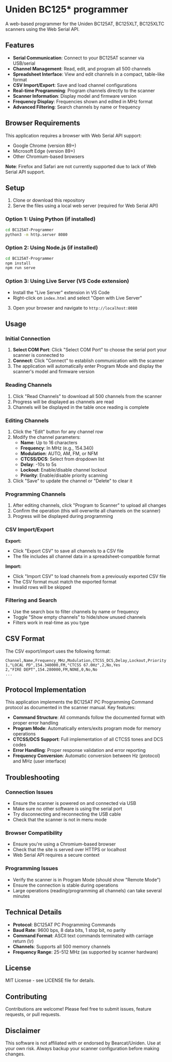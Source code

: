 # Uniden BC125* programmer

A web-based programmer for the Uniden BC125AT, BC125XLT, BC125XLTC scanners using the Web Serial API.

## Features

- **Serial Communication**: Connect to your BC125AT scanner via USB/serial
- **Channel Management**: Read, edit, and program all 500 channels
- **Spreadsheet Interface**: View and edit channels in a compact, table-like format
- **CSV Import/Export**: Save and load channel configurations
- **Real-time Programming**: Program channels directly to the scanner
- **Scanner Information**: Display model and firmware version
- **Frequency Display**: Frequencies shown and edited in MHz format
- **Advanced Filtering**: Search channels by name or frequency

## Browser Requirements

This application requires a browser with Web Serial API support:
- Google Chrome (version 89+)
- Microsoft Edge (version 89+)
- Other Chromium-based browsers

**Note**: Firefox and Safari are not currently supported due to lack of Web Serial API support.

## Setup

1. Clone or download this repository
2. Serve the files using a local web server (required for Web Serial API)

### Option 1: Using Python (if installed)
```bash
cd BC125AT-Programmer
python3 -m http.server 8080
```

### Option 2: Using Node.js (if installed)
```bash
cd BC125AT-Programmer
npm install
npm run serve
```

### Option 3: Using Live Server (VS Code extension)
- Install the "Live Server" extension in VS Code
- Right-click on `index.html` and select "Open with Live Server"

3. Open your browser and navigate to `http://localhost:8080`

## Usage

### Initial Connection

1. **Select COM Port**: Click "Select COM Port" to choose the serial port your scanner is connected to
2. **Connect**: Click "Connect" to establish communication with the scanner
3. The application will automatically enter Program Mode and display the scanner's model and firmware version

### Reading Channels

1. Click "Read Channels" to download all 500 channels from the scanner
2. Progress will be displayed as channels are read
3. Channels will be displayed in the table once reading is complete

### Editing Channels

1. Click the "Edit" button for any channel row
2. Modify the channel parameters:
   - **Name**: Up to 16 characters
   - **Frequency**: In MHz (e.g., 154.340)
   - **Modulation**: AUTO, AM, FM, or NFM
   - **CTCSS/DCS**: Select from dropdown list
   - **Delay**: -10s to 5s
   - **Lockout**: Enable/disable channel lockout
   - **Priority**: Enable/disable priority scanning
3. Click "Save" to update the channel or "Delete" to clear it

### Programming Channels

1. After editing channels, click "Program to Scanner" to upload all changes
2. Confirm the operation (this will overwrite all channels on the scanner)
3. Progress will be displayed during programming

### CSV Import/Export

**Export:**
- Click "Export CSV" to save all channels to a CSV file
- The file includes all channel data in a spreadsheet-compatible format

**Import:**
- Click "Import CSV" to load channels from a previously exported CSV file
- The CSV format must match the exported format
- Invalid rows will be skipped

### Filtering and Search

- Use the search box to filter channels by name or frequency
- Toggle "Show empty channels" to hide/show unused channels
- Filters work in real-time as you type

## CSV Format

The CSV export/import uses the following format:

```csv
Channel,Name,Frequency_MHz,Modulation,CTCSS_DCS,Delay,Lockout,Priority
1,"LOCAL PD",154.340000,FM,"CTCSS 67.0Hz",2,No,Yes
2,"FIRE DEPT",154.280000,FM,NONE,0,No,No
...
```

## Protocol Implementation

This application implements the BC125AT PC Programming Command protocol as documented in the scanner manual. Key features:

- **Command Structure**: All commands follow the documented format with proper error handling
- **Program Mode**: Automatically enters/exits program mode for memory operations  
- **CTCSS/DCS Support**: Full implementation of all CTCSS tones and DCS codes
- **Error Handling**: Proper response validation and error reporting
- **Frequency Conversion**: Automatic conversion between Hz (protocol) and MHz (user interface)

## Troubleshooting

### Connection Issues
- Ensure the scanner is powered on and connected via USB
- Make sure no other software is using the serial port
- Try disconnecting and reconnecting the USB cable
- Check that the scanner is not in menu mode

### Browser Compatibility
- Ensure you're using a Chromium-based browser
- Check that the site is served over HTTPS or localhost
- Web Serial API requires a secure context

### Programming Issues
- Verify the scanner is in Program Mode (should show "Remote Mode")
- Ensure the connection is stable during operations
- Large operations (reading/programming all channels) can take several minutes

## Technical Details

- **Protocol**: BC125AT PC Programming Commands
- **Baud Rate**: 9600 bps, 8 data bits, 1 stop bit, no parity
- **Command Format**: ASCII text commands terminated with carriage return (\\r)
- **Channels**: Supports all 500 memory channels
- **Frequency Range**: 25-512 MHz (as supported by scanner hardware)

## License

MIT License - see LICENSE file for details.

## Contributing

Contributions are welcome! Please feel free to submit issues, feature requests, or pull requests.

## Disclaimer

This software is not affiliated with or endorsed by Bearcat/Uniden. Use at your own risk. Always backup your scanner configuration before making changes.
